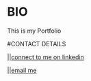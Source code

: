 # BIO
This is my Portfolio



#CONTACT DETAILS  

||[connect to me on linkedin](https://www.linkedin.com/in/titus-fadayini-1b75a2176/)  

||[email me](mailto:fiyinfadayini@gmail.com)
